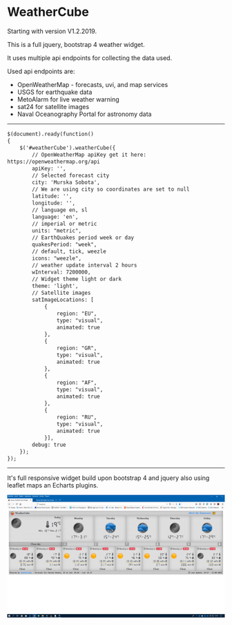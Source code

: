 # WeatherCube

Starting with version V1.2.2019.

This is a full jquery, bootstrap 4 weather widget.

It uses multiple api endpoints for collecting the data used.

Used api endpoints are:
- OpenWeatherMap - forecasts, uvi, and map services
- USGS for earthquake data
- MetoAlarm for live weather warning
- sat24 for satellite images
- Naval Oceanography Portal for astronomy data
--------------------------------------------------------------

	$(document).ready(function()
	{
		$('#weatherCube').weatherCube({
			// OpenWeatherMap apiKey get it here: https://openweathermap.org/api
			apiKey: '',
			// Selected forecast city
			city: 'Murska Sobota',
			// We are using city so coordinates are set to null
			latitude: '',
			longitude: '',
			// language en, sl
			language: 'en',
			// imperial or metric
			units: "metric",
			// EarthQuakes period week or day
			quakesPeriod: "week",
			// default, tick, weezle
			icons: "weezle",
			// weather update interval 2 hours
			wInterval: 7200000,
			// Widget theme light or dark
			theme: 'light',
			// Satellite images
			satImageLocations: [
				{
					region: "EU",
					type: "visual",
					animated: true
				},
				{
					region: "GR",
					type: "visual",
					animated: true
				},
				{
					region: "AF",
					type: "visual",
					animated: true
				},
				{
					region: "RU",
					type: "visual",
					animated: true
				}],
			debug: true
		});
	});


----------------------------------------------------------------------------------
It's full responsive widget build upon bootstrap 4 and jquery also using leaflet maps an Echarts plugins. 

![Screenshot](screen.png)

